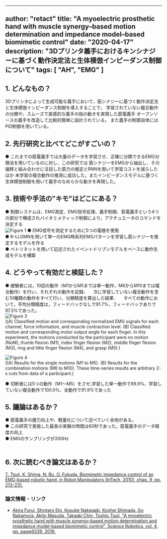 
---
author: "retact"
title: "A myoelectric prosthetic hand with muscle synergy–based motion determination and impedance model–based biomimetic control"
date: "2020-04-17"
description: "3Dプリンタ義手におけるキンシナジーに基づく動作決定法と生体模倣インピーダンス制御について"
tags: [
    "AH",
    "EMG"
]
---

## 1. どんなもの？
3Dプリンタによって生成可能な義手において、筋シナジーに基づく動作決定法と生体模倣インピーダンス制御を導入することで，
学習されていない複合動作の分類や，スムーズで直感的な義手の指の動きを実現した筋電義手
オープンソースの義手を改造して比較的簡単に設計されている。
また義手の制御自体にはPID制御を用いている。
<!--more-->

## 2. 先行研究と比べてどこがすごいの？
 ● これまでの筋電義手では大量のデータを学習させ、正確に分類できるEMG分類法を用いているのに対し、この研究では
 筋シナジーをEMGから抽出し、その偏移と組み合わせに注目した筋力の推定とRNNを用いて学習コストを減らしたほか
 未学習の複合動作の推測に成功した。またインピーダンスモデルに基づく生体模倣制御を用いて義手のなめらかな動きを再現した。

## 3. 技術や手法の"キモ"はどこにある？
 ● 制御システムは、EMG測定、EMG信号処理、義手制御、筋電義手という4つの部分で構成されバイオミメティック制御により，アクチュエータのコマンドを決定する  
![Figure 1](https://robotics.sciencemag.org/content/robotics/4/31/eaaw6339/F1.medium.gif)
 ● EMG信号を測定するために5つの電極を使用  
 ● R-LLGMNを用いて単一のEMG時系列EMGパターンを学習し筋シナジーを推定するモデルを作る  
 ● ペトリネットを用いて記述されたイベントドリブンモデルをベースに動作生成モデルを構築
 

## 4. どうやって有効だと検証した？
 ● 被験者には，10回の動作（M1からM5までは単一動作，M6からM10までは複合動作）を行い、それぞれの動作を記録、
 　次に学習していない複合動作を含む10種類の動作をすべて行い、分類精度を算出した結果．
 　すべての動作において，平均分類精度は，フィードバックなしで91.7%，フィードバックありで97.3%であった。  
   ![Figure 3](https://robotics.sciencemag.org/content/robotics/4/31/eaaw6339/F3.medium.gif)  
   ((A) Classified motion and corresponding normalized EMG signals for each channel, force information, and muscle contraction level. (B) Classified motion and corresponding motor output angle for each finger. In this experiment, the motions conducted by the participant were no motion (NoM), thumb flexion (M1), index finger flexion (M2), middle finger flexion (M3), ring and little finger flexion (M4), and grasp (M5).)  
    
   ![Figure 4](https://robotics.sciencemag.org/content/robotics/4/31/eaaw6339/F4.medium.gif)  
   ((A) Results for the single motions (M1 to M5). (B) Results for the combination motions (M6 to M10). These time-series results are arbitrary 2-s cuts from data of a participant.)  
   
 ● 切断者には5つの動作（M1〜M5）をさせ,学習した単一動作で89.9%、学習していない複合動作で100.0%、全動作で91.9%であった  
  
## 5. 議論はあるか？
 ● 筋電義手の握力向上や、軽量化について述べていく余地がある。  
 ● この研究で実施した最長の実験の時間は60秒であった。筋電義手のデータ精度の向上  
 ● EMGのサンプリングが200Hz  
 　
## 6. 次に読むべき論文はあるか？
[T. Tsuji, K. Shima, N. Bu, O. Fukuda, Biomimetic impedance control of an EMG-based robotic hand, in Robot Manipulators (InTech, 2010), chap. 9, pp. 213–231.](https://www.researchgate.net/publication/221908124_Biomimetic_Impedance_Control_of_an_EMG-Based_Robotic_Hand)  

### 論文情報・リンク

- [Akira Furui, Shintaro Eto, Kosuke Nakagaki, Kyohei Shimada, Go Nakamura, Akito Masuda, Takaaki Chin, Toshio Tsuji, "A myoelectric prosthetic hand with muscle synergy–based motion determination and impedance model–based biomimetic control", Science Robotics, vol. 4, pp. eaaw6339, 2019.](https://robotics.sciencemag.org/content/4/31/eaaw6339)
